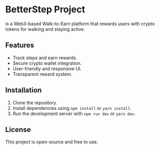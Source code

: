 # BetterStep Project

is a Web3-based Walk-to-Earn platform that rewards users with crypto tokens for walking and staying active.

## Features

- Track steps and earn rewards.
- Secure crypto wallet integration.
- User-friendly and responsive UI.
- Transparent reward system.

## Installation

1. Clone the repository.
2. Install dependencies using `npm install` or `yarn install`.
3. Run the development server with `npm run dev` or `yarn dev`.

## License

This project is open-source and free to use.
